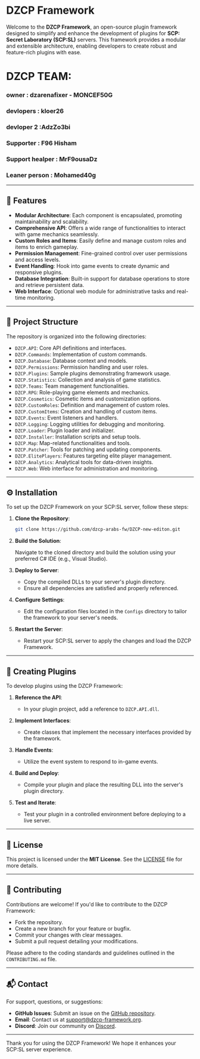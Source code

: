 # DZCP Framework

Welcome to the **DZCP Framework**, an open-source plugin framework designed to simplify and enhance the development of plugins for **SCP: Secret Laboratory (SCP:SL)** servers. This framework provides a modular and extensible architecture, enabling developers to create robust and feature-rich plugins with ease.

# DZCP TEAM:

### owner : dzarenafixer - MONCEF50G
### devlopers : kloer26
### devloper 2 :AdzZo3bi
### Supporter : F96 Hisham
### Support healper : MrF9ousaDz
### Leaner person : Mohamed40g

---

## 🌟 Features

- **Modular Architecture**: Each component is encapsulated, promoting maintainability and scalability.
- **Comprehensive API**: Offers a wide range of functionalities to interact with game mechanics seamlessly.
- **Custom Roles and Items**: Easily define and manage custom roles and items to enrich gameplay.
- **Permission Management**: Fine-grained control over user permissions and access levels.
- **Event Handling**: Hook into game events to create dynamic and responsive plugins.
- **Database Integration**: Built-in support for database operations to store and retrieve persistent data.
- **Web Interface**: Optional web module for administrative tasks and real-time monitoring.

---

## 📁 Project Structure

The repository is organized into the following directories:

- `DZCP.API`: Core API definitions and interfaces.
- `DZCP.Commands`: Implementation of custom commands.
- `DZCP.Database`: Database context and models.
- `DZCP.Permissions`: Permission handling and user roles.
- `DZCP.Plugins`: Sample plugins demonstrating framework usage.
- `DZCP.Statistics`: Collection and analysis of game statistics.
- `DZCP.Teams`: Team management functionalities.
- `DZCP.RPG`: Role-playing game elements and mechanics.
- `DZCP.Cosmetics`: Cosmetic items and customization options.
- `DZCP.CustomRoles`: Definition and management of custom roles.
- `DZCP.CustomItems`: Creation and handling of custom items.
- `DZCP.Events`: Event listeners and handlers.
- `DZCP.Logging`: Logging utilities for debugging and monitoring.
- `DZCP.Loader`: Plugin loader and initializer.
- `DZCP.Installer`: Installation scripts and setup tools.
- `DZCP.Map`: Map-related functionalities and tools.
- `DZCP.Patcher`: Tools for patching and updating components.
- `DZCP.ElitePlayers`: Features targeting elite player management.
- `DZCP.Analytics`: Analytical tools for data-driven insights.
- `DZCP.Web`: Web interface for administration and monitoring.

---

## ⚙️ Installation

To set up the DZCP Framework on your SCP:SL server, follow these steps:

1. **Clone the Repository**:

   ```bash
   git clone https://github.com/dzcp-arabs-fw/DZCP-new-editon.git
   ```

2. **Build the Solution**:

   Navigate to the cloned directory and build the solution using your preferred C# IDE (e.g., Visual Studio).

3. **Deploy to Server**:

   - Copy the compiled DLLs to your server's plugin directory.
   - Ensure all dependencies are satisfied and properly referenced.

4. **Configure Settings**:

   - Edit the configuration files located in the `Configs` directory to tailor the framework to your server's needs.

5. **Restart the Server**:

   - Restart your SCP:SL server to apply the changes and load the DZCP Framework.

---

## 🧩 Creating Plugins

To develop plugins using the DZCP Framework:

1. **Reference the API**:

   - In your plugin project, add a reference to `DZCP.API.dll`.

2. **Implement Interfaces**:

   - Create classes that implement the necessary interfaces provided by the framework.

3. **Handle Events**:

   - Utilize the event system to respond to in-game events.

4. **Build and Deploy**:

   - Compile your plugin and place the resulting DLL into the server's plugin directory.

5. **Test and Iterate**:

   - Test your plugin in a controlled environment before deploying to a live server.

---

## 📄 License

This project is licensed under the **MIT License**. See the [LICENSE](LICENSE) file for more details.

---

## 🤝 Contributing

Contributions are welcome! If you'd like to contribute to the DZCP Framework:

- Fork the repository.
- Create a new branch for your feature or bugfix.
- Commit your changes with clear messages.
- Submit a pull request detailing your modifications.

Please adhere to the coding standards and guidelines outlined in the `CONTRIBUTING.md` file.

---

## 📬 Contact

For support, questions, or suggestions:

- **GitHub Issues**: Submit an issue on the [GitHub repository](https://github.com/dzcp-arabs-fw/DZCP-new-editon/issues).
- **Email**: Contact us at [support@dzcp-framework.org](mailto:support@dzcp-framework.org).
- **Discord**: Join our community on [Discord](https://discord.gg/Z9YRfhjB9z).

---

Thank you for using the DZCP Framework! We hope it enhances your SCP:SL server experience.
